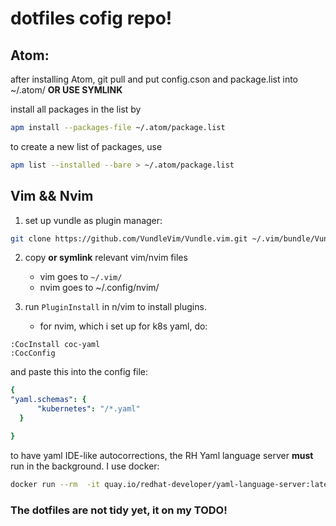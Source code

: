# dotfiles cofig repo!

## Atom:

after installing Atom, 
git pull and put config.cson and package.list
into ~/.atom/ **OR USE SYMLINK**

install all packages in the list by
```bash
apm install --packages-file ~/.atom/package.list
```

to create a new list of packages, use
```bash
apm list --installed --bare > ~/.atom/package.list
```

## Vim && Nvim

1. set up vundle as plugin manager:
```bash
git clone https://github.com/VundleVim/Vundle.vim.git ~/.vim/bundle/Vundle.vim
```
2. copy **or symlink** relevant vim/nvim files 
    - vim goes to `~/.vim/`
    - nvim goes to ~/.config/nvim/

3. run `PluginInstall` in n/vim to install plugins.
    - for nvim, which i set up for k8s yaml, do:
```vim
:CocInstall coc-yaml
:CocConfig
```
and paste this into the config file:
```yaml
{
"yaml.schemas": {
      "kubernetes": "/*.yaml"
  }

}
```
   to have yaml IDE-like autocorrections, the RH Yaml language server
   **must** run in the background. 
   I use docker:
```bash
docker run --rm  -it quay.io/redhat-developer/yaml-language-server:latest
```

### The dotfiles are not tidy yet, it on my TODO!     
